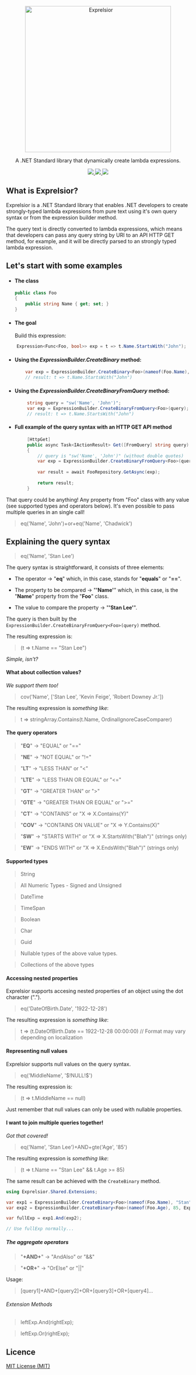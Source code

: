 <div align="center">
    <a href="https://github.com/alexmurari/Exprelsior/">
    <img alt="Exprelsior" width="400" src="https://user-images.githubusercontent.com/11204378/67624226-37b9ec80-f804-11e9-9751-ec3d361163a3.png">
  </a>
  <p>
    A .NET Standard library that dynamically create lambda expressions.
  </p>
  <a href="https://www.nuget.org/packages/Exprelsior">
    <img src="https://img.shields.io/nuget/vpre/Exprelsior.svg?style=flat-square">
  </a>
  <a href="https://ci.appveyor.com/project/alexmurari/exprelsior">
    <img src="https://img.shields.io/appveyor/ci/alexmurari/exprelsior.svg?style=flat-square">
  </a>
  <a href="https://ci.appveyor.com/project/alexmurari/exprelsior/build/tests">
    <img src="https://img.shields.io/appveyor/tests/alexmurari/exprelsior?compact_message&style=flat-square">
  </a>
</div>

## What is Exprelsior?

Exprelsior is a .NET Standard library that enables .NET developers to create strongly-typed 
lambda expressions from pure text using it's own query syntax or from the expression builder method.

The query text is directly converted to lambda expressions, which means that developers 
can pass any query string by URI to an API HTTP GET method, for example, and it will be 
directly parsed to an strongly typed lambda expression.


## Let's start with some examples

* #### The class

    ```csharp
    public class Foo
    {
        public string Name { get; set; }
    }
    ```
    
* #### The goal

    Build this expression:

```csharp
    Expression<Func<Foo, bool>> exp = t => t.Name.StartsWith("John");
```

* #### Using the *ExpressionBuilder.CreateBinary<T>* method:

    ```csharp
        var exp = ExpressionBuilder.CreateBinary<Foo>(nameof(Foo.Name), "John", ExpressionOperator.StartsWith);
        // result: t => t.Name.StartsWith("John")
    ```

* #### Using the *ExpressionBuilder.CreateBinaryFromQuery<T>* method:
  
```csharp
        string query = "sw('Name', 'John')";
        var exp = ExpressionBuilder.CreateBinaryFromQuery<Foo>(query);
        // result: t => t.Name.StartsWith("John")
```

* #### Full example of the query syntax with an HTTP GET API method

```csharp
        [HttpGet]
        public async Task<IActionResult> Get([FromQuery] string query)
        {
            // query is "sw('Name', 'John')" (without double quotes)
            var exp = ExpressionBuilder.CreateBinaryFromQuery<Foo>(query);
            
            var result = await FooRepository.GetAsync(exp);
            
            return result;
        }
```

That query could be anything! Any property from "Foo" class with any value (see supported types and operators below).
It's even possible to pass multiple queries in an single call!

> eq('Name', 'John')+or+eq('Name', 'Chadwick')

## Explaining the query syntax

> eq('Name', 'Stan Lee')

The query syntax is straightforward, it consists of three elements:

* The operator -> "**eq**" which, in this case, stands for "**equals**" or "**==**".

* The property to be compared -> "**'Name'**" which, in this case, is the "**Name**" property from the "**Foo**" class.

* The value to compare the property -> "**'Stan Lee'**".

The query is then built by the ``` ExpressionBuilder.CreateBinaryFromQuery<Foo>(query) ``` method.

The resulting expression is: 
> (t => t.Name == "Stan Lee")

*Simple, isn't?*

#### What about collection values?

*We support them too!*

> cov('Name', ['Stan Lee', 'Kevin Feige', 'Robert Downey Jr.'])

The resulting expression is *something like*: 
> t => stringArray.Contains(t.Name, OrdinalIgnoreCaseComparer)

#### The query operators

> "**EQ**" -> "EQUAL" or "=="

> "**NE**" -> "NOT EQUAL" or "!="

> "**LT**" -> "LESS THAN" or "<"

> "**LTE**" -> "LESS THAN OR EQUAL" or "<="

> "**GT**" -> "GREATER THAN" or ">"

> "**GTE**" -> "GREATER THAN OR EQUAL" or ">="

> "**CT**" -> "CONTAINS" or "X => X.Contains(Y)"

> "**COV**" -> "CONTAINS ON VALUE" or "X => Y.Contains(X)"

> "**SW**" -> "STARTS WITH" or "X => X.StartsWith("Blah")" (strings only)

> "**EW**" -> "ENDS WITH" or "X => X.EndsWith("Blah")" (strings only)

#### Supported types

> String

> All Numeric Types - Signed and Unsigned

> DateTime

> TimeSpan

> Boolean

> Char

> Guid

> Nullable types of the above value types.

> Collections of the above types

#### Accessing nested properties

Exprelsior supports accesing nested properties of an object using the dot character (".").

> eq('DateOfBirth.Date', '1922-12-28')

The resulting expression is *something like*: 
> t => (t.DateOfBirth.Date == 1922-12-28 00:00:00) // Format may vary depending on localization

#### Representing null values

Exprelsior supports null values on the query syntax.

> eq('MiddleName', '\$!NULL!\$')

The resulting expression is: 
> (t => t.MiddleName == null)

Just remember that null values can only be used with nullable properties.

#### I want to join multiple queries together!
*Got that covered!*

> eq('Name', 'Stan Lee')+AND+gte('Age', '85')

The resulting expression is *something like*: 
> (t => t.Name == "Stan Lee" && t.Age >= 85)

The same result can be achieved with the ``` CreateBinary ``` method.

```csharp
using Exprelsior.Shared.Extensions;

var exp1 = ExpressionBuilder.CreateBinary<Foo>(nameof(Foo.Name), "Stan", ExpressionOperator.StartsWith);
var exp2 = ExpressionBuilder.CreateBinary<Foo>(nameof(Foo.Age), 85, ExpressionOperator.GreaterThanOrEqual);

var fullExp = exp1.And(exp2);

// Use fullExp normally...
```

##### The aggregate operators

> "**+AND+**" -> "AndAlso" or "&&"

> "**+OR+**" -> "OrElse" or "||"

Usage:

> [query1]+AND+[query2]+OR+[query3]+OR+[query4]...

###### Extension Methods
  
> leftExp.And(rightExp);

> leftExp.Or(rightExp);

## Licence

[MIT License (MIT)](./LICENSE)
